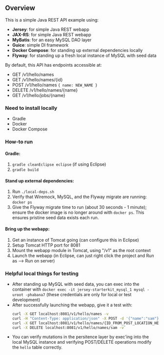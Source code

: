 ## Overview  

This is a simple Java REST API example using:
- __Jersey__: for simple Java REST webapp
- __JAX-RS__: for simple Java REST webapp
- __MyBatis__: for an easy MySQL DAO layer
- __Guice__: simple DI framework
- __Docker Compose__: for standing up external dependencies locally
- __Flyway__: for standing up a fresh local instance of MySQL with seed data

By default, this API has endpoints accessible at:
- GET /v1/hello/names
- GET /v1/hello/names/{id}
- POST /v1/hello/names `{ name: NEW_NAME }`
- DELETE /v1/hello/names/{name}
- GET /v1/hello/jobs/{name}

### Need to install locally  

- Gradle
- Docker
- Docker Compose

### How-to run  

#### Gradle:  

1. `gradle cleanEclipse eclipse` (if using Eclipse)
2. `gradle build`

#### Stand up external dependencies:  

1. Run `./local-deps.sh`
2. Verify that Wiremock, MySQL, and the Flyway migrate are running: `docker ps`
3. Give the Flyway migrate time to run (about 30 seconds - 1 minute); ensure the docker image is no longer around with `docker ps`. This ensures pristine seed data exists each run.

#### Bring up the webapp:  

1. Get an instance of Tomcat going (can configure this in Eclipse)
2. Setup Tomcat HTTP port for 8081
3. Mount the webapp module in Tomcat, using "/v1" as the root context
4. Launch the webapp (in Eclipse, can just right click the project and Run as --> Run on server)

### Helpful local things for testing

- After standing up MySQL with seed data, you can exec into the container with `docker exec -it jersey-starterkit_mysql_1 mysql -uroot -phabana7` (these credentials are only for local or test development)
- After successfully launching the webapp, give it a test with:
   ```bash
   curl -X GET localhost:8081/v1/hello/names -v
   curl -H "Content-Type: application/json" -X POST -d '{"name":"sam"}' localhost:8081/v1/hello/names -v (extract the LOCATION header from the POST response
   curl -X GET localhost:8081/v1/hello/names/{ID_FROM_POST_LOCATION_HEADER} -v
   curl -X DELETE localhost:8081/v1/hello/names/sam -v` 
   ```
- You can verify mutations in the persitence layer by exec'ing into the local MySQL instance and verifying POST/DELETE operations modify the `hello` table correctly.
